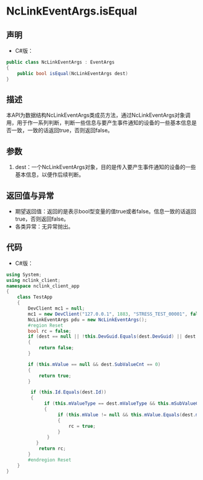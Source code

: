 # NcLinkEventArgs.isEqual

## 声明

- C#版：

```c#
public class NcLinkEventArgs : EventArgs
{
    public bool isEqual(NcLinkEventArgs dest)
}
```

## 描述

​       本API为数据结构NcLinkEventArgs类成员方法，通过NcLinkEventArgs对象调用，用于作一系列判断，判断一些信息与要产生事件通知的设备的一些基本信息是否一致，一致的话返回true，否则返回false。

## 参数

1. dest：一个NcLinkEventArgs对象，目的是传入要产生事件通知的设备的一些基本信息，以便作后续判断。

## 返回值与异常

- 期望返回值：返回的是表示bool型变量的值true或者false。信息一致的话返回true，否则返回false。
- 各类异常：无异常抛出。

## 代码

- C#版：

```c#
using System;
using nclink_client;
namespace nclink_client_app
{
    class TestApp
    {
        DevClient mc1 = null;
        mc1 = new DevClient("127.0.0.1", 1883, "STRESS_TEST_00001", false);
        NcLinkEventArgs pdu = new NcLinkEventArgs();
        #region Reset
        bool rc = false;
		if (dest == null || !this.DevGuid.Equals(dest.DevGuid) || dest.Id == null)
        {
            return false;
        }

		if (this.mValue == null && dest.SubValueCnt == 0)
		{
            return true;
        }

         if (this.Id.Equals(dest.Id))
         {
              if (this.mValueType == dest.mValueType && this.mSubValueCnt == dest.mSubValueCnt)
              {
                   if (this.mValue != null && this.mValue.Equals(dest.mValue))
                   {
                       rc = true;
                   }
               }
           }
        	return rc;
    	}
        #endregion Reset
    }
}
```

